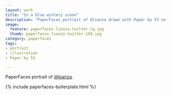 ```yaml
---
layout: work
title: "In a blue wintery scene"
description: "PaperFaces portrait of @lsanza drawn with Paper by 53 on an iPad."
image: 
  feature: paperfaces-lsanza-twitter-lg.jpg
  thumb: paperfaces-lsanza-twitter-150.jpg
category: paperfaces
tags: 
- portrait
- illustration
- Paper by 53

---
```


PaperFaces portrait of [@lsanza](http://twitter.com/lsanza).

{% include paperfaces-boilerplate.html %}